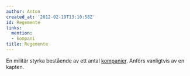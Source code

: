 ```yaml
---
author: Anton
created_at: '2012-02-19T13:10:58Z'
id: Regemente
links:
  mention:
  - kompani
title: Regemente
---
```


En militär styrka bestående av ett antal [kompanier]. Anförs vanligtvis av en kapten.

  [kompanier]: kompani
